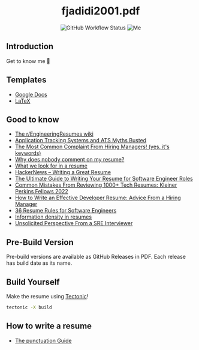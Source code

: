 <h1 align="center"> fjadidi2001.pdf </h1>

<p align="center">
  <img alt="GitHub Workflow Status" src="">
  <img alt="Me" src="">
</p>

## Introduction

Get to know me :dancer:

## Templates

- [Google Docs](https://www.reddit.com/r/EngineeringResumes/wiki/resumetemplates#wiki_google_docs)    
- [LaTeX](https://www.reddit.com/r/EngineeringResumes/wiki/resumetemplates#wiki_latex)

## Good to know

- [The r/EngineeringResumes wiki](https://www.reddit.com/r/EngineeringResumes/wiki/)
- [Application Tracking Systems and ATS Myths Busted](https://thetechresume.com/samples/ats-myths-busted)
- [The Most Common Complaint From Hiring Managers! (yes, it's keywords)](https://www.reddit.com/r/EngineeringResumes/comments/18v23ng/the_most_common_complaint_from_hiring_managers/)
- [Why does nobody comment on my resume?](https://www.reddit.com/r/EngineeringResumes/comments/16f36kl/software_why_does_nobody_comment_on_my_resume/)
- [What we look for in a resume](https://huyenchip.com/2023/01/24/what-we-look-for-in-a-candidate.html)
- [HackerNews – Writing a Great Resume](https://www.ycombinator.com/library/FB-writing-a-great-resume)
- [The Ultimate Guide to Writing Your Resume for Software Engineer Roles](https://archive.ph/Xmdqt)
- [Common Mistakes From Reviewing 1000+ Tech Resumes: Kleiner Perkins Fellows 2022](https://debarghyadas.com/writes/kpcb/)
- [How to Write an Effective Developer Resume: Advice From a Hiring Manager](https://stackoverflow.blog/2020/11/25/how-to-write-an-effective-developer-resume-advice-from-a-hiring-manager/)
- [36 Resume Rules for Software Engineers](https://www.nicksingh.com/posts/36-resume-rules-for-software-engineers)
- [Information density in resumes](https://evykassirer.github.io/playing-the-internship-game/1-Applying/resume_information_density/)
- [Unsolicited Perspective From a SRE Interviewer](https://www.reddit.com/r/ITCareerQuestions/comments/1346wln/)

## Pre-Build Version

Pre-build versions are available as GitHub Releases in PDF.
Each release has build date as its name.

## Build Yourself

Make the resume using [Tectonic](https://tectonic-typesetting.github.io/book/latest/index.html)!

```sh
tectonic -X build
```

## How to write a resume

- [The punctuation Guide](http://www.thepunctuationguide.com/index.html)

